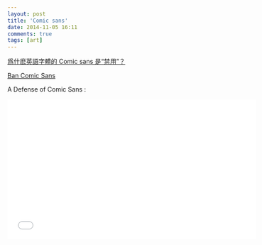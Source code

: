 ```yaml
---
layout: post
title: 'Comic sans'
date: 2014-11-05 16:11
comments: true
tags: [art]
---
```

[爲什麽英語字體的 Comic sans 是“禁用”？](https://chaoglobal.wordpress.com/2013/07/02/%E7%88%B2%E4%BB%80%E9%BA%BD%E8%8B%B1%E8%AA%9E%E5%AD%97%E9%AB%94%E7%9A%84comic-sans%E6%98%AF%E7%A6%81%E7%94%A8%EF%BC%9F/)

[Ban Comic Sans](http://bancomicsans.com/main/)

 A Defense of Comic Sans :
<iframe width="560" height="315" src="//www.youtube.com/embed/GUCcObwIsOs" frameborder="0" allowfullscreen></iframe>
<br />